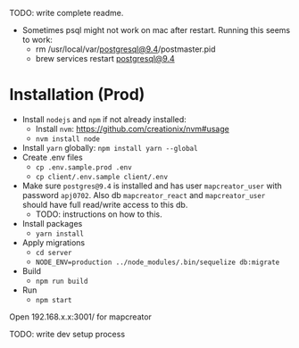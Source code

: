 TODO: write complete readme.

- Sometimes psql might not work on mac after restart. Running this seems to work:
    - rm /usr/local/var/postgresql@9.4/postmaster.pid
    - brew services restart postgresql@9.4


# Installation (Prod)

- Install `nodejs` and `npm` if not already installed:
    - Install `nvm`: https://github.com/creationix/nvm#usage
    - `nvm install node`
- Install `yarn` globally: `npm install yarn --global`
- Create .env files
    - `cp .env.sample.prod .env`
    - `cp client/.env.sample client/.env`
- Make sure `postgres@9.4` is installed and has user `mapcreator_user` with password `apj0702`. Also db `mapcreator_react` and `mapcreator_user` should have full read/write access to this db.
    - TODO: instructions on how to this.
- Install packages
    - `yarn install`
- Apply migrations
    - `cd server`
    - `NODE_ENV=production ../node_modules/.bin/sequelize db:migrate`
- Build
    - `npm run build`
- Run
    - `npm start`

Open 192.168.x.x:3001/ for mapcreator

TODO: write dev setup process

